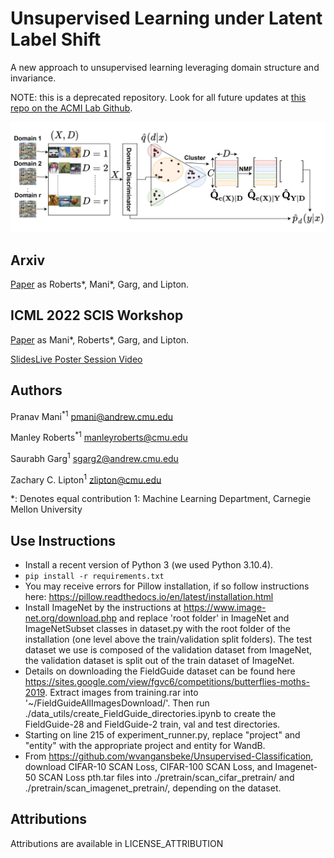 # Unsupervised Learning under Latent Label Shift
A new approach to unsupervised learning leveraging domain structure and invariance.

NOTE: this is a deprecated repository. Look for all future updates at [this repo on the ACMI Lab Github](https://github.com/acmi-lab/Latent-Label-Shift-DDFA/upload/main).

![Figure 1](ddfa-graphic.png "Diagram of the DDFA procedure")

## Arxiv

[Paper](https://arxiv.org/abs/2207.13179) as Roberts*, Mani*, Garg, and Lipton.

## ICML 2022 SCIS Workshop
[Paper](https://openreview.net/pdf?id=CbxgFfEEP7P) as Mani*, Roberts*, Garg, and Lipton.

[SlidesLive Poster Session Video](https://icml.cc/virtual/2022/workshop/13461#wse-detail-19178)

## Authors

Pranav Mani<sup>*</sup><sup>1</sup>
pmani@andrew.cmu.edu

Manley Roberts<sup>*</sup><sup>1</sup>
manleyroberts@cmu.edu
  
Saurabh Garg<sup>1</sup>
sgarg2@andrew.cmu.edu
  
Zachary C. Lipton<sup>1</sup>
zlipton@cmu.edu

\*: Denotes equal contribution
1: Machine Learning Department, Carnegie Mellon University

## Use Instructions

- Install a recent version of Python 3 (we used Python 3.10.4).
- `pip install -r requirements.txt`
- You may receive errors for Pillow installation, if so follow instructions here: https://pillow.readthedocs.io/en/latest/installation.html
- Install ImageNet by the instructions at https://www.image-net.org/download.php and replace 'root folder' in ImageNet and ImageNetSubset classes in dataset.py with the root folder of the installation (one level above the train/validation split folders). The test dataset we use is composed of the validation dataset from ImageNet, the validation dataset is split out of the train dataset of ImageNet.
- Details on downloading the FieldGuide dataset can be found here https://sites.google.com/view/fgvc6/competitions/butterflies-moths-2019. Extract images from training.rar into '~/FieldGuideAllImagesDownload/'. Then run ./data_utils/create_FieldGuide_directories.ipynb to create the FieldGuide-28 and FieldGuide-2 train, val and test directories.
- Starting on line 215 of experiment_runner.py, replace "project" and "entity" with the appropriate project and entity for WandB.
- From https://github.com/wvangansbeke/Unsupervised-Classification, download CIFAR-10 SCAN Loss, CIFAR-100 SCAN Loss, and Imagenet-50 SCAN Loss pth.tar files into ./pretrain/scan_cifar_pretrain/ and ./pretrain/scan_imagenet_pretrain/, depending on the dataset.

## Attributions

Attributions are available in LICENSE_ATTRIBUTION
